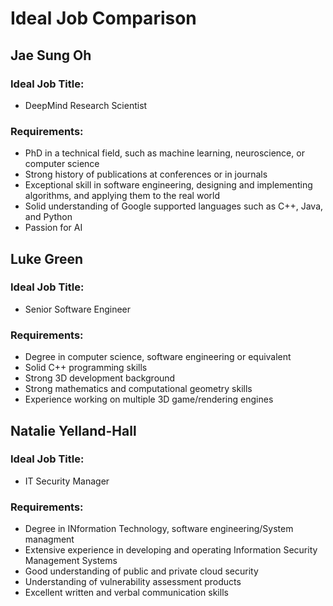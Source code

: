 # Ideal Job Comparison

## Jae Sung Oh 
### Ideal Job Title: 
- DeepMind Research Scientist 
### Requirements: 
- PhD in a technical field, such as machine learning, neuroscience, or computer science
- Strong history of publications at conferences or in journals
- Exceptional skill in software engineering, designing and implementing algorithms, and applying them to the real world
- Solid understanding of Google supported languages such as C++, Java, and Python
- Passion for AI

## Luke Green
### Ideal Job Title:
- Senior Software Engineer
### Requirements:
- Degree in computer science, software engineering or equivalent
- Solid C++ programming skills
- Strong 3D development background
- Strong mathematics and computational geometry skills
- Experience working on multiple 3D game/rendering engines

## Natalie Yelland-Hall
### Ideal Job Title:
- IT Security Manager
### Requirements:
- Degree in INformation Technology, software engineering/System managment
- Extensive experience in developing and operating Information Security Management Systems
- Good understanding of public and private cloud security
- Understanding of vulnerability assessment products 
- Excellent written and verbal communication skills
